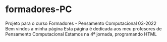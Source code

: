 # formadores-PC
Projeto para o curso Formadores - Pensamento Computacional 03-2022
Bem vindos a minha página
Esta página é dedicada aos meu profesores de Pensamento Computacional
Estamos na 4ª jornada, programando HTML
